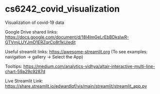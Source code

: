 # cs6242_covid_visualization
Visualization of covid-19 data 


Google Drive shared links:
https://docs.google.com/document/d/18l4lmGeLrEbBDkslwR-GTVmjLUYJmD1ERZqrCo8t1kU/edit


Useful streamlit links:
https://awesome-streamlit.org (To see examples: navigation -> gallery -> Select the App)

Tooltips:
https://medium.com/analytics-vidhya/altair-interactive-multi-line-chart-59a29c9287d

Live Streamlit Link:
https://share.streamlit.io/edwardlqf/vis/main/streamlit/streamlit_app.py
